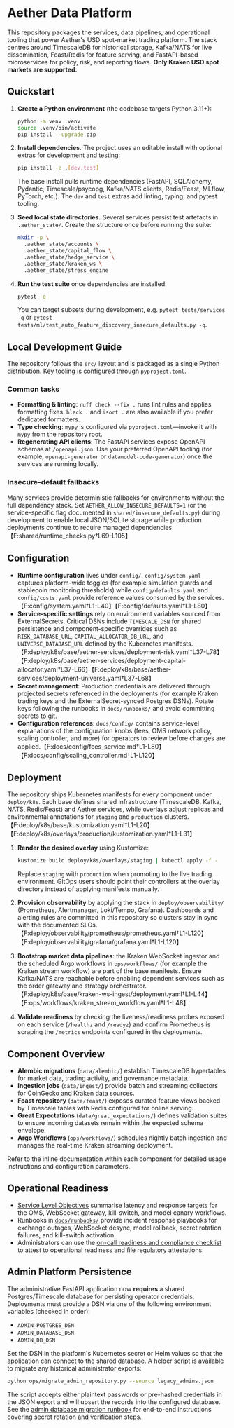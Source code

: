 # Aether Data Platform

This repository packages the services, data pipelines, and operational tooling
that power Aether's USD spot-market trading platform. The stack centres around
TimescaleDB for historical storage, Kafka/NATS for live dissemination, Feast/Redis
for feature serving, and FastAPI-based microservices for policy, risk, and
reporting flows. **Only Kraken USD spot markets are supported.**

## Quickstart

1. **Create a Python environment** (the codebase targets Python 3.11+):

   ```bash
   python -m venv .venv
   source .venv/bin/activate
   pip install --upgrade pip
   ```

2. **Install dependencies**. The project uses an editable install with optional
   extras for development and testing:

   ```bash
   pip install -e .[dev,test]
   ```

   The base install pulls runtime dependencies (FastAPI, SQLAlchemy, Pydantic,
   Timescale/psycopg, Kafka/NATS clients, Redis/Feast, MLflow, PyTorch, etc.).
   The ``dev`` and ``test`` extras add linting, typing, and pytest tooling.

3. **Seed local state directories.** Several services persist test artefacts in
   ``.aether_state/``. Create the structure once before running the suite:

   ```bash
   mkdir -p \
     .aether_state/accounts \
     .aether_state/capital_flow \
     .aether_state/hedge_service \
     .aether_state/kraken_ws \
     .aether_state/stress_engine
   ```

4. **Run the test suite** once dependencies are installed:

   ```bash
   pytest -q
   ```

   You can target subsets during development, e.g. ``pytest tests/services -q``
   or ``pytest tests/ml/test_auto_feature_discovery_insecure_defaults.py -q``.

## Local Development Guide

The repository follows the ``src/`` layout and is packaged as a single Python
distribution. Key tooling is configured through ``pyproject.toml``.

### Common tasks

- **Formatting & linting**: ``ruff check --fix .`` runs lint rules and applies
  formatting fixes. ``black .`` and ``isort .`` are also available if you prefer
  dedicated formatters.
- **Type checking**: ``mypy`` is configured via ``pyproject.toml``—invoke it with
  ``mypy`` from the repository root.
- **Regenerating API clients**: The FastAPI services expose OpenAPI schemas at
  ``/openapi.json``. Use your preferred OpenAPI tooling (for example,
  ``openapi-generator`` or ``datamodel-code-generator``) once the services are
  running locally.

### Insecure-default fallbacks

Many services provide deterministic fallbacks for environments without the full
dependency stack. Set ``AETHER_ALLOW_INSECURE_DEFAULTS=1`` (or the service-specific
flag documented in ``shared/insecure_defaults.py``) during development to enable
local JSON/SQLite storage while production deployments continue to require
managed dependencies.【F:shared/runtime_checks.py†L69-L105】

## Configuration

- **Runtime configuration** lives under ``config/``. ``config/system.yaml``
  captures platform-wide toggles (for example simulation guards and stablecoin
  monitoring thresholds) while ``config/defaults.yaml`` and ``config/costs.yaml``
  provide reference values consumed by the services.【F:config/system.yaml†L1-L40】【F:config/defaults.yaml†L1-L80】
- **Service-specific settings** rely on environment variables sourced from
  ExternalSecrets. Critical DSNs include ``TIMESCALE_DSN`` for shared
  persistence and component-specific overrides such as ``RISK_DATABASE_URL``,
  ``CAPITAL_ALLOCATOR_DB_URL``, and ``UNIVERSE_DATABASE_URL`` defined by the
  Kubernetes manifests.【F:deploy/k8s/base/aether-services/deployment-risk.yaml†L37-L78】【F:deploy/k8s/base/aether-services/deployment-capital-allocator.yaml†L37-L66】【F:deploy/k8s/base/aether-services/deployment-universe.yaml†L37-L68】
- **Secret management**: Production credentials are delivered through projected
  secrets referenced in the deployments (for example Kraken trading keys and the
  ExternalSecret-synced Postgres DSNs). Rotate keys following the runbooks in
  ``docs/runbooks/`` and avoid committing secrets to git.
- **Configuration references**: ``docs/config/`` contains service-level
  explanations of the configuration knobs (fees, OMS network policy, scaling
  controller, and more) for operators to review before changes are applied.【F:docs/config/fees_service.md†L1-L80】【F:docs/config/scaling_controller.md†L1-L120】

## Deployment

The repository ships Kubernetes manifests for every component under
``deploy/k8s``. Each base defines shared infrastructure (TimescaleDB, Kafka,
NATS, Redis/Feast) and Aether services, while overlays adjust replicas and
environmental annotations for ``staging`` and ``production`` clusters.【F:deploy/k8s/base/kustomization.yaml†L1-L20】【F:deploy/k8s/overlays/production/kustomization.yaml†L1-L31】

1. **Render the desired overlay** using Kustomize:

   ```bash
   kustomize build deploy/k8s/overlays/staging | kubectl apply -f -
   ```

   Replace ``staging`` with ``production`` when promoting to the live trading
   environment. GitOps users should point their controllers at the overlay
   directory instead of applying manifests manually.

2. **Provision observability** by applying the stack in
   ``deploy/observability/`` (Prometheus, Alertmanager, Loki/Tempo, Grafana).
   Dashboards and alerting rules are committed in this repository so clusters
   stay in sync with the documented SLOs.【F:deploy/observability/prometheus/prometheus.yaml†L1-L120】【F:deploy/observability/grafana/grafana.yaml†L1-L120】

3. **Bootstrap market data pipelines**: the Kraken WebSocket ingestor and the
   scheduled Argo workflows in ``ops/workflows/`` (for example the Kraken stream
   workflow) are part of the base manifests. Ensure Kafka/NATS are reachable
   before enabling dependent services such as the order gateway and strategy
   orchestrator.【F:deploy/k8s/base/kraken-ws-ingest/deployment.yaml†L1-L44】【F:ops/workflows/kraken_stream_workflow.yaml†L1-L48】

4. **Validate readiness** by checking the liveness/readiness probes exposed on
   each service (``/healthz`` and ``/readyz``) and confirm Prometheus is
   scraping the ``/metrics`` endpoints configured in the deployments.

## Component Overview

- **Alembic migrations** (`data/alembic/`) establish TimescaleDB hypertables for
  market data, trading activity, and governance metadata.
- **Ingestion jobs** (`data/ingest/`) provide batch and streaming collectors for
  CoinGecko and Kraken data sources.
- **Feast repository** (`data/feast/`) exposes curated feature views backed by
  Timescale tables with Redis configured for online serving.
- **Great Expectations** (`data/great_expectations/`) defines validation suites
  to ensure incoming datasets remain within the expected schema envelope.
- **Argo Workflows** (`ops/workflows/`) schedules nightly batch ingestion and
  manages the real-time Kraken streaming deployment.

Refer to the inline documentation within each component for detailed usage
instructions and configuration parameters.

## Operational Readiness

- [Service Level Objectives](docs/slo.md) summarise latency and response targets
  for the OMS, WebSocket gateway, kill-switch, and model canary workflows.
- Runbooks in [`docs/runbooks/`](docs/runbooks) provide incident response playbooks
  for exchange outages, WebSocket desync, model rollback, secret rotation
  failures, and kill-switch activation.
- Administrators can use the [on-call readiness and compliance checklist](docs/checklists/oncall.md)
  to attest to operational readiness and file regulatory attestations.

## Admin Platform Persistence

The administrative FastAPI application now **requires** a shared Postgres/Timescale
database for persisting operator credentials. Deployments must provide a DSN via
one of the following environment variables (checked in order):

- `ADMIN_POSTGRES_DSN`
- `ADMIN_DATABASE_DSN`
- `ADMIN_DB_DSN`

Set the DSN in the platform's Kubernetes secret or Helm values so that the
application can connect to the shared database. A helper script is available to
migrate any historical administrator exports:

```bash
python ops/migrate_admin_repository.py --source legacy_admins.json
```

The script accepts either plaintext passwords or pre-hashed credentials in the
JSON export and will upsert the records into the configured database. See the
[admin database migration runbook](docs/runbooks/admin-database-migration.md)
for end-to-end instructions covering secret rotation and verification steps.
